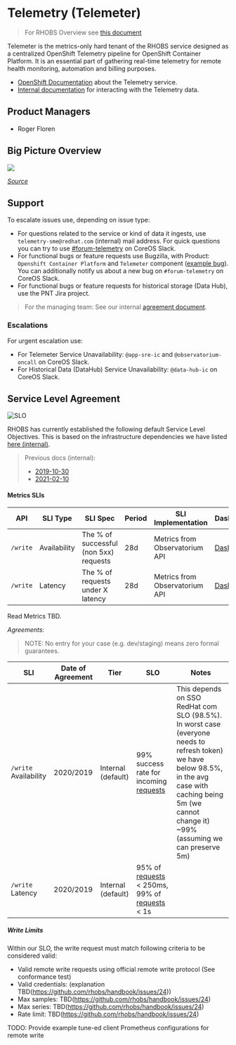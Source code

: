 # Telemetry (Telemeter)

> For RHOBS Overview see [this document](README.md)

Telemeter is the metrics-only hard tenant of the RHOBS service designed as a centralized OpenShift Telemetry pipeline for OpenShift Container Platform. It is an essential part of gathering real-time telemetry for remote health monitoring, automation and billing purposes.

* [OpenShift Documentation](https://docs.openshift.com/container-platform/latest/support/remote_health_monitoring/about-remote-health-monitoring.html#telemetry-about-telemetry_about-remote-health-monitoring) about the Telemetry service.
* [Internal documentation](https://gitlab.cee.redhat.com/data-hub/dh-docs/-/blob/master/docs/interacting-with-telemetry-data.adoc) for interacting with the Telemetry data.

## Product Managers

* Roger Floren

## Big Picture Overview

![](../../../assets/telemeter.png)

*[Source](https://docs.google.com/drawings/d/1eIAxCUS2v8Bt0-Ken2gHnx-Q1u8JNPfi2rMB-Azz5zI/edit)*

## Support

To escalate issues use, depending on issue type:

* For questions related to the service or kind of data it ingests, use `telemetry-sme@redhat.com` (internal) mail address. For quick questions you can try to use [#forum-telemetry](https://coreos.slack.com/archives/CEG5ZJQ1G) on CoreOS Slack.
* For functional bugs or feature requests use Bugzilla, with Product: `Openshift Container Platform` and `Telemeter` component ([example bug](https://bugzilla.redhat.com/show_bug.cgi?id=1914956)). You can additionally notify us about a new bug on `#forum-telemetry` on CoreOS Slack.
* For functional bugs or feature requests for historical storage (Data Hub), use the PNT Jira project.

> For the managing team: See our internal [agreement document](https://docs.google.com/document/d/1iAhzVxm2ovqkWxJCLplwR7Z-1gzXhfRKcHqXnpQh9Hg/edit#).

### Escalations

For urgent escalation use:

* For Telemeter Service Unavailability: `@app-sre-ic` and `@observatorium-oncall` on CoreOS Slack.
* For Historical Data (DataHub) Service Unavailability: `@data-hub-ic` on CoreOS Slack.

## Service Level Agreement

![SLO](../../../assets/slo-def.png)

RHOBS has currently established the following default Service Level Objectives. This is based on the infrastructure dependencies we have listed [here (internal)](https://visual-app-interface.devshift.net/services#/services/rhobs/app.yml).

> Previous docs (internal):
> * [2019-10-30](https://docs.google.com/document/d/1LN-3yDtXmiDmGi5ZwllklJCg3jx-4ysNv6oUZudFj2g/edit#heading=h.20e6cn146nls)
> * [2021-02-10](https://docs.google.com/document/d/1iGRsFMR9YmWG8Mk95UXU_PAUKvk1_zyNUkevbk7ZnFw/edit#heading=h.bupciudrwmna)

#### Metrics SLIs

| API      | SLI Type     | SLI Spec                               | Period | SLI Implementation             | Dashboard                                                                                           |
|----------|--------------|----------------------------------------|--------|--------------------------------|-----------------------------------------------------------------------------------------------------|
| `/write` | Availability | The % of successful (non 5xx) requests | 28d    | Metrics from Observatorium API | [Dashboard](https://grafana.app-sre.devshift.net/d/Tg-mH0rizaSJDKSADJ/telemeter?orgId=1&refresh=1m) |
| `/write` | Latency      | The % of requests under X latency      | 28d    | Metrics from Observatorium API | [Dashboard](https://grafana.app-sre.devshift.net/d/Tg-mH0rizaSJDKSADJ/telemeter?orgId=1&refresh=1m) |

Read Metrics TBD.

*Agreements*:

> NOTE: No entry for your case (e.g. dev/staging) means zero formal guarantees.

| SLI                   | Date of Agreement | Tier               | SLO                                                                             | Notes                                                                                                                                                                                                           |
|-----------------------|-------------------|--------------------|---------------------------------------------------------------------------------|-----------------------------------------------------------------------------------------------------------------------------------------------------------------------------------------------------------------|
| `/write` Availability | 2020/2019         | Internal (default) | 99% success rate for incoming [requests](#write-limits)                         | This depends on SSO RedHat com SLO (98.5%). In worst case (everyone needs to refresh token) we have below 98.5%, in the avg case with caching being 5m (we cannot change it) ~99% (assuming we can preserve 5m) |
| `/write` Latency      | 2020/2019         | Internal (default) | 95% of [requests](#write-limits) < 250ms, 99% of [requests](#write-limits) < 1s |                                                                                                                                                                                                                 |

##### Write Limits

Within our SLO, the write request must match following criteria to be considered valid:

* Valid remote write requests using official remote write protocol (See conformance test)
* Valid credentials: (explanation TBD(https://github.com/rhobs/handbook/issues/24))
* Max samples: TBD(https://github.com/rhobs/handbook/issues/24)
* Max series: TBD(https://github.com/rhobs/handbook/issues/24)
* Rate limit: TBD(https://github.com/rhobs/handbook/issues/24)

TODO: Provide example tune-ed client Prometheus configurations for remote write
